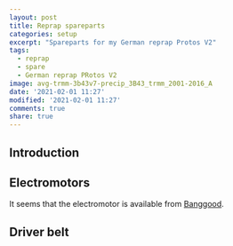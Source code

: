 ```yaml
---
layout: post
title: Reprap spareparts
categories: setup
excerpt: "Spareparts for my German reprap Protos V2"
tags:
  - reprap
  - spare
  - German reprap PRotos V2
image: avg-trmm-3b43v7-precip_3B43_trmm_2001-2016_A
date: '2021-02-01 11:27'
modified: '2021-02-01 11:27'
comments: true
share: true
---
```


## Introduction

## Electromotors

It seems that the electromotor is available from [Banggood](https://www.banggood.com/Creality-3D-Two-Phase-42-40-RepRap-42mm-Stepper-Motor-+-2GT-20-Teeth-Aluminum-Timing-Pulley-Wheel-Kit-For-Ender-3-3D-Printer-Part-p-1426279.html?utm_source=googleshopping&utm_medium=cpc_organic&gmcCountry=SE&utm_content=minha&utm_campaign=minha-se-en-pc&currency=SEK&cur_warehouse=CN&createTmp=1&utm_source=googleshopping&utm_medium=cpc_union&utm_content=xibei&utm_campaign=xibei-ssc-se-all-0716&gclid=Cj0KCQiAx9mABhD0ARIsAEfpavTZ9KKrTrSVXt67zORjLzP6Kn0Nm3e6t6lBvleO-6PegGgMNq3isUgaAs81EALw_wcB).

## Driver belt

